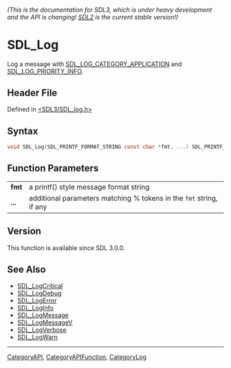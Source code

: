 ###### (This is the documentation for SDL3, which is under heavy development and the API is changing! [SDL2](https://wiki.libsdl.org/SDL2/) is the current stable version!)
# SDL_Log

Log a message with [SDL_LOG_CATEGORY_APPLICATION](SDL_LOG_CATEGORY_APPLICATION) and [SDL_LOG_PRIORITY_INFO](SDL_LOG_PRIORITY_INFO).

## Header File

Defined in [<SDL3/SDL_log.h>](https://github.com/libsdl-org/SDL/blob/main/include/SDL3/SDL_log.h)

## Syntax

```c
void SDL_Log(SDL_PRINTF_FORMAT_STRING const char *fmt, ...) SDL_PRINTF_VARARG_FUNC(1);

```

## Function Parameters

|             |                                                                     |
| ----------- | ------------------------------------------------------------------- |
| **fmt**     | a printf() style message format string                              |
| **...**     | additional parameters matching % tokens in the `fmt` string, if any |

## Version

This function is available since SDL 3.0.0.

## See Also

* [SDL_LogCritical](SDL_LogCritical)
* [SDL_LogDebug](SDL_LogDebug)
* [SDL_LogError](SDL_LogError)
* [SDL_LogInfo](SDL_LogInfo)
* [SDL_LogMessage](SDL_LogMessage)
* [SDL_LogMessageV](SDL_LogMessageV)
* [SDL_LogVerbose](SDL_LogVerbose)
* [SDL_LogWarn](SDL_LogWarn)

----
[CategoryAPI](CategoryAPI), [CategoryAPIFunction](CategoryAPIFunction), [CategoryLog](CategoryLog)


